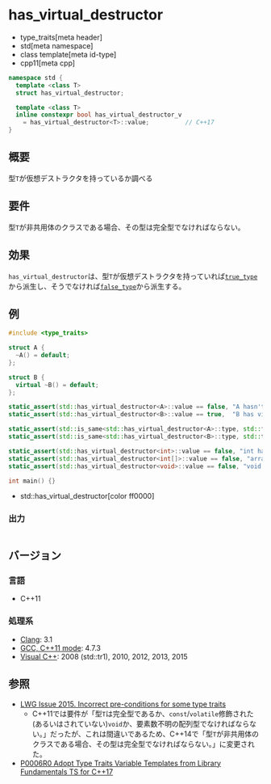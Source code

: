 # has_virtual_destructor
* type_traits[meta header]
* std[meta namespace]
* class template[meta id-type]
* cpp11[meta cpp]

```cpp
namespace std {
  template <class T>
  struct has_virtual_destructor;

  template <class T>
  inline constexpr bool has_virtual_destructor_v
    = has_virtual_destructor<T>::value;          // C++17
}
```

## 概要
型`T`が仮想デストラクタを持っているか調べる


## 要件
型`T`が非共用体のクラスである場合、その型は完全型でなければならない。


## 効果
`has_virtual_destructor`は、型`T`が仮想デストラクタを持っていれば[`true_type`](true_type.md)から派生し、そうでなければ[`false_type`](false_type.md)から派生する。

## 例
```cpp example
#include <type_traits>

struct A {
  ~A() = default;
};

struct B {
  virtual ~B() = default;
};

static_assert(std::has_virtual_destructor<A>::value == false, "A hasn't virtual destructor");
static_assert(std::has_virtual_destructor<B>::value == true,  "B has virtual destructor");

static_assert(std::is_same<std::has_virtual_destructor<A>::type, std::false_type>::value, "B hasn't virtual destructor");
static_assert(std::is_same<std::has_virtual_destructor<B>::type, std::true_type>::value, "B has virtual destructor");

static_assert(std::has_virtual_destructor<int>::value == false, "int hasn't virtual destructor");
static_assert(std::has_virtual_destructor<int[]>::value == false, "array hasn't virtual destructor");
static_assert(std::has_virtual_destructor<void>::value == false, "void hasn't virtual destructor");

int main() {}
```
* std::has_virtual_destructor[color ff0000]

### 出力
```
```

## バージョン
### 言語
- C++11

### 処理系
- [Clang](/implementation.md#clang): 3.1
- [GCC, C++11 mode](/implementation.md#gcc): 4.7.3
- [Visual C++](/implementation.md#visual_cpp): 2008 (std::tr1), 2010, 2012, 2013, 2015


## 参照
- [LWG Issue 2015. Incorrect pre-conditions for some type traits](http://www.open-std.org/jtc1/sc22/wg21/docs/lwg-defects.html#2015)
    - C++11では要件が「型`T`は完全型であるか、`const`/`volatile`修飾された(あるいはされていない)`void`か、要素数不明の配列型でなければならない。」だったが、これは間違いであるため、C++14で「型`T`が非共用体のクラスである場合、その型は完全型でなければならない。」に変更された。
- [P0006R0 Adopt Type Traits Variable Templates from Library Fundamentals TS for C++17](http://www.open-std.org/jtc1/sc22/wg21/docs/papers/2015/p0006r0.html)
